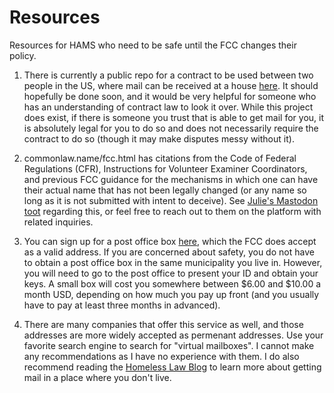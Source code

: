 # Resources

Resources for HAMS who need to be safe until the FCC changes their policy. 

1. There is currently a public repo for a contract to be used between two people in the US, where mail can be received at a house [here](https://github.com/rynyday/ryn-ham-wrld/tree/mail_contract_us). It should hopefully be done soon, and it would be very helpful for someone who has an understanding of contract law to look it over. While this project does exist, if there is someone you trust that is able to get mail for you, it is absolutely legal for you to do so and does not necessarily require the contract to do so (though it may make disputes messy without it).

2. commonlaw.name/fcc.html has citations from the Code of Federal Regulations (CFR), Instructions for Volunteer Examiner Coordinators, and previous FCC guidance for the mechanisms in which one can have their actual name that has not been legally changed (or any name so long as it is not submitted with intent to deceive). See [Julie's Mastodon toot](https://tech.lgbt/@robotfactory/110002387513193641) regarding this, or feel free to reach out to them on the platform with related inquiries.

3. You can sign up for a post office box [here](https://www.usps.com/manage/po-boxes.htm), which the FCC does accept as a valid address. If you are concerned about safety, you do not have to obtain a post office box in the same municipality you live in. However, you will need to go to the post office to present your ID and obtain your keys. A small box will cost you somewhere between $6.00 and $10.00 a month USD, depending on how much you pay up front (and you usually have to pay at least three months in advanced).

4. There are many companies that offer this service as well, and those addresses are more widely accepted as permenant addresses. Use your favorite search engine to search for "virtual mailboxes". I cannot make any recommendations as I have no experience with them. I do also recommend reading the [Homeless Law Blog](https://homelesslaw.wordpress.com/category/mail/) to learn more about getting mail in a place where you don't live. 
